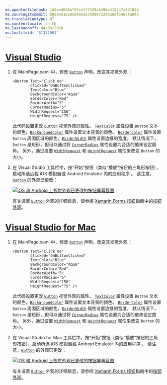 ```yaml
---
ms.openlocfilehash: 1d2bed830af97ce1ff329a5396a415247a43189d
ms.sourcegitcommit: b0ea451e18504e6267b896732dd26df64ddfa843
ms.translationtype: HT
ms.contentlocale: zh-CN
ms.lasthandoff: 04/09/2020
ms.locfileid: "61372901"
---
```

# <a name="visual-studio"></a>[Visual Studio](#tab/vswin)

1. 在 MainPage.xaml 中，修改 [`Button`](xref:Xamarin.Forms.Button) 声明，改变其视觉外观  ：

    ```xaml
    <Button Text="Click me"
            Clicked="OnButtonClicked"
            TextColor="Blue"
            BackgroundColor="Aqua"
            BorderColor="Red"
            BorderWidth="5"
            CornerRadius="5"
            WidthRequest="150"
            HeightRequest="75" />
    ```

    此代码设置更改 [`Button`](xref:Xamarin.Forms.Button) 视觉外观的属性。 [`TextColor`](xref:Xamarin.Forms.Button.TextColor) 属性设置 `Button` 文本的颜色，[`BackgroundColor`](xref:Xamarin.Forms.VisualElement.BackgroundColor) 属性设置文本背景的颜色。 [`BorderColor`](xref:Xamarin.Forms.Button.BorderColor) 属性设置 `Button` 周围区域的颜色，[`BorderWidth`](xref:Xamarin.Forms.Button.BorderWidth) 属性设置边框的宽度。 默认情况下，`Button` 是矩形，但可以通过将 [`CornerRadius`](xref:Xamarin.Forms.Button.CornerRadius) 属性设置为合适的值来设定圆角。 另外，通过设置 [`WidthRequest`](xref:Xamarin.Forms.VisualElement.WidthRequest) 和 [`HeightRequest`](xref:Xamarin.Forms.VisualElement.HeightRequest) 属性来改变 `Button` 的大小。

1. 在 Visual Studio 工具栏中，按“开始”按钮（类似“播放”按钮的三角形按钮），启动所选远程 iOS 模拟器或 Android Emulator 内的应用程序  。 请注意，[`Button`](xref:Xamarin.Forms.Button) 的外观已更改：

    [![iOS 和 Android 上视觉外观已更改的按钮屏幕截图](../images/change-button-appearance.png "外观已更改的按钮")](../images/change-button-appearance-large.png#lightbox "外观已更改的按钮")

    有关设置 [`Button`](xref:Xamarin.Forms.Button) 外观的详细信息，请参阅 [Xamarin.Forms 按钮](~/xamarin-forms/user-interface/button.md)指南中的[按钮外观](~/xamarin-forms/user-interface/button.md#button-appearance)。

# <a name="visual-studio-for-mac"></a>[Visual Studio for Mac](#tab/vsmac)

1. 在 MainPage.xaml 中，修改 [`Button`](xref:Xamarin.Forms.Button) 声明，改变其视觉外观  ：

    ```xaml
    <Button Text="Click me"
            Clicked="OnButtonClicked"
            TextColor="Blue"
            BackgroundColor="Aqua"
            BorderColor="Red"
            BorderWidth="5"
            CornerRadius="5"
            WidthRequest="150"
            HeightRequest="75" />
    ```

    此代码设置更改 [`Button`](xref:Xamarin.Forms.Button) 视觉外观的属性。 [`TextColor`](xref:Xamarin.Forms.Button.TextColor) 属性设置 `Button` 文本的颜色，[`BackgroundColor`](xref:Xamarin.Forms.VisualElement.BackgroundColor) 属性设置文本背景的颜色。 [`BorderColor`](xref:Xamarin.Forms.Button.BorderColor) 属性设置 `Button` 周围区域的颜色，[`BorderWidth`](xref:Xamarin.Forms.Button.BorderWidth) 属性设置边框的宽度。 默认情况下，`Button` 是矩形，但可以通过将 [`CornerRadius`](xref:Xamarin.Forms.Button.CornerRadius) 属性设置为合适的值来设定圆角。 另外，通过设置 [`WidthRequest`](xref:Xamarin.Forms.VisualElement.WidthRequest) 和 [`HeightRequest`](xref:Xamarin.Forms.VisualElement.HeightRequest) 属性来改变 `Button` 的大小。

1. 在 Visual Studio for Mac 工具栏中，按“开始”按钮（类似“播放”按钮的三角形按钮），启动所选 iOS 模拟器或 Android Emulator 内的应用程序  。 请注意，[`Button`](xref:Xamarin.Forms.Button) 的外观已更改：

    [![iOS 和 Android 上视觉外观已更改的按钮屏幕截图](../images/change-button-appearance.png "外观已更改的按钮")](../images/change-button-appearance-large.png#lightbox "外观已更改的按钮")

    有关设置 [`Button`](xref:Xamarin.Forms.Button) 外观的详细信息，请参阅 [Xamarin.Forms 按钮](~/xamarin-forms/user-interface/button.md)指南中的[按钮外观](~/xamarin-forms/user-interface/button.md#button-appearance)。
